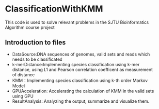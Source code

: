 # ClassificationWithKMM

This code is used to solve relevant problems in the SJTU Bioinformatics Algorithm course project

## Introduction to files
+ DataSource:DNA sequences of genomes, valid sets and reads which needs to be classificated
+ k-merDistance:Implementing species classification using k-mer distance, using L1 and Pearson correlation coefficent as measurement of distance
+ KMM：Implementing species classification using k-th order Markov Model
+ GPUAcceleration: Accelerating the calculation of KMM in the valid sets using GPU
+ ResultAnalysis: Analyzing the output, summarize and visualize them. 
